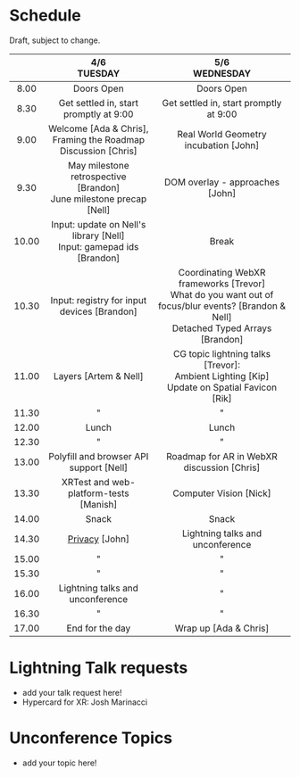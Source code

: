 # Schedule

Draft, subject to change.

|       |                       4/6 <br /> TUESDAY                                  |                       5/6 <br /> WEDNESDAY                   |
|:-----:|:-------------------------------------------------------------------------:|:-------------------------------------------------------------:|
|  8.00 | Doors Open                                                                | Doors Open                                                    |
|  8.30 | Get settled in, start promptly at 9:00                                    | Get settled in, start promptly at 9:00                        |
|  9.00 | Welcome [Ada & Chris],<br />Framing the Roadmap Discussion [Chris]        | Real World Geometry incubation [John]                         |
|  9.30 | May milestone retrospective [Brandon]<br />June milestone precap [Nell]   | DOM overlay - approaches [John]                            |
| 10.00 | Input: update on Nell's library [Nell]<br />Input: gamepad ids [Brandon]  | Break                   |
| 10.30 | Input: registry for input devices [Brandon]                               | Coordinating WebXR frameworks [Trevor]<br />What do you want out of focus/blur events? [Brandon & Nell]<br />Detached Typed Arrays [Brandon] |
| 11.00 | Layers [Artem & Nell]                                                     | CG topic lightning talks [Trevor]:<br />Ambient Lighting [Kip]<br />Update on Spatial Favicon [Rik] |
| 11.30 |    "                                                                      |  "  |
| 12.00 | Lunch                                                                     | Lunch                                                         |
| 12.30 |    "                                                                      |  "                                                          |
| 13.00 | Polyfill and browser API support [Nell]                                   | Roadmap for AR in WebXR discussion [Chris]                                |
| 13.30 | XRTest and web-platform-tests [Manish]                                    | Computer Vision [Nick]                                        |
| 14.00 | Snack                                                                     | Snack                                                         |
| 14.30 | [Privacy](https://github.com/immersive-web/webxr/pull/638/files?short_path=472fbcc#diff-472fbcc4786b1b90047b02fd8e7bdc17) [John]                                                            | Lightning talks and unconference                              |
| 15.00 |    "                                                                      |              "                                                |
| 15.30 |    "               |              "                                                |
| 16.00 | Lightning talks and unconference                                          |              "                                                |
| 16.30 |    "                                                                      |              "                                                |
| 17.00 | End for the day                                                           | Wrap up [Ada & Chris]                                         |
                                                                                    

# Lightning Talk requests
  * add your talk request here!
  * Hypercard for XR: Josh Marinacci

# Unconference Topics
  * add your topic here!
